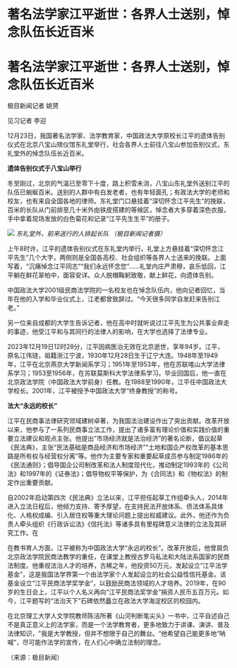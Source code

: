 # 著名法学家江平逝世：各界人士送别，悼念队伍长近百米

# 著名法学家江平逝世：各界人士送别，悼念队伍长近百米

极目新闻记者 姚赟

见习记者 李迎

12月23日，我国著名法学家、法学教育家，中国政法大学原校长江平的遗体告别仪式在北京八宝山殡仪馆东礼堂举行，社会各界人士前往八宝山参加告别仪式，东礼堂外的悼念队伍长近百米。

**遗体告别仪式于八宝山举行**

冬至刚过，北京的气温已至零下十度，路上积雪未消，八宝山东礼堂外送别江平的队伍已蜿蜒百米。送别的人群中有白发老者，也有年轻面孔；有政法大学的老师和校友，也有来自全国各地的律师。东礼堂门口悬挂着“深切怀念江平先生”的挽联，百米的长队从门前排至几十米外由铁皮搭建的等候区，悼念者大多穿着深色衣服，手中拿着现场发放的白色菊花和记录“江平先生生平”的册子。

![](https://inews.gtimg.com/om_bt/OmyUXB51iRTp8ZDbrGFsyxtHyatL9FH_CXFonnXEOElcsAA/1000)
_东礼堂外，前来送行的人排起长队 （极目新闻记者摄）_

上午8时许，江平的遗体告别仪式在东礼堂内举行。礼堂上方悬挂着“深切怀念江平先生”几个大字，两侧则是全国各高校、社会组织等各界人士送来的挽联。上面写着，“沉痛悼念江平同志”“我们永远怀念您”......礼堂内庄严肃穆，哀乐低回，江平躺在鲜花翠柏中，面容安详。众人脱帽鞠躬致敬，献上鲜花，向遗体告别。

中国政法大学2001级民商法学院的一名校友也在悼念队伍内，他向记者回忆，当年在他的入学和毕业仪式上，江老都曾致辞过。“今天很多同学自发赶来告别江老。”

另一位来自成都的大学生告诉记者，他在高中时就听说过江平先生为公共事业奔走的事迹，他受江平和与其同行的法律人的影响，在大学也选择了法律专业。

2023年12月19日12时28分，江平因病医治无效在北京逝世，享年94岁。江平，原名江伟琏，祖籍浙江宁波，1930年12月28日生于辽宁大连。1948年至1949年，江平在北京燕京大学新闻系学习；1951年至1953年，他在苏联喀山大学法律系学习；1953至1956年，在苏联莫斯科大学法律系学习。毕业回国后，他一直在北京政法学院（中国政法大学前身）任教。在1988至1990年，江平任中国政法大学校长。2001年，江平被授予中国政法大学“终身教授”的称号。

**法大“永远的校长”**

江平在民商事法律研究领域建树卓著，为我国法治建设作出了突出贡献。改革开放以来，他参与了一系列民商事立法工作，提出了诸多富有理论价值和实践价值的重要立法建议和观点主张。他提出“市场经济就是法治经济”的著名论断，倡议起草《民法典》，主张“民法基础是商品经济和市场经济”“土地和国企产权改革的基本思路是所有权与经营权分离”等。他作为主要专家和重要起草成员参与制定1986年的《民法通则》；倡导国企公司制改革和法人制度现代化，推动制定1993年的《公司法》和1997年的《证券法》；倡导物权平等保护，为《合同法》和《物权法》的制定作出重要贡献。

自2002年启动第四次《民法典》立法以来，江平担任起草工作组牵头人，2014年进入立法日程后，他倾力支持、寄予厚望，在支持民法开放体系、债法体系具体化、人格权成编、引入居住权等重大理论问题上提出权威建议。此外，他还作为负责人牵头组织《行政诉讼法》《信托法》等诸多具有里程碑意义法律的立法及其研究工作。在

在教书育人方面，江平被称为中国政法大学“永远的校长”。改革开放后，他曾肩负北京政法学院民商法教学的重任，在课堂上教授古罗马私法和大陆法系国家的民商法制度。他重视法治人才的培养，古稀之年，他投资50万元，发起设立“江平法学基金”，这是我国法学界第一个由法学家个人发起设立的社会公益性信托基金。该基金设立“江平民商法学奖学金”，以鼓励民商法领域的人才培养。2019年，在90岁的生日会上，江平以个人名义再向“江平民商法奖学金”捐资人民币五百万元。如今，江平题写的“法治天下”石碑依然矗立在政法大学海淀校区的校园内。

在北京理工大学人文学院教师陈洁所著《山河判断笔尖头》一书中，江平自述自己不是真正意义上的法学家，而是一个法学教育者，更多地致力于讲课、演讲、普及法律知识，"我是大学教授，但并不想限于自己的舞台。“他希望自己能更多地“呐喊”，尽可能作法学的宣传，在人们心中确立法制的理念。

（来源：极目新闻）


